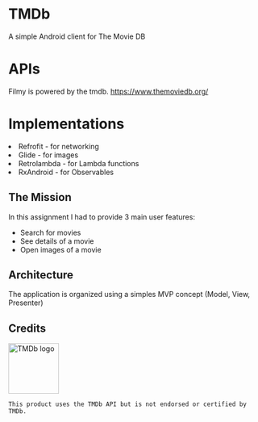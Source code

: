 # TMDb
A simple Android client for The Movie DB

# APIs
Filmy is powered by the tmdb.
https://www.themoviedb.org/


# Implementations
<li>Refrofit - for networking</li>
<li>Glide - for images</li>
<li>Retrolambda - for Lambda functions</li>
<li>RxAndroid - for Observables</li>


## The Mission
In this assignment I had to provide 3 main user features:

- Search for movies
- See details of a movie
- Open images of a movie

## Architecture
The application is organized using a simples MVP concept (Model, View, Presenter)

## Credits
[<img src="https://www.themoviedb.org/assets/static_cache/02a9430b88975cae16fcfcc9cf7b5799/images/v4/logos/primary-green.svg" alt="TMDb logo" width="100">](https://www.themoviedb.org/assets/static_cache/02a9430b88975cae16fcfcc9cf7b5799/images/v4/logos/primary-green.svg)
```
This product uses the TMDb API but is not endorsed or certified by TMDb.
```
